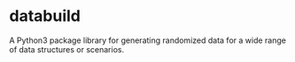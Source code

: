 # databuild
A Python3 package library for generating randomized data for a wide range of data structures or scenarios.

